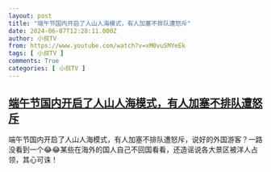 ```yaml
---
layout: post
title: "端午节国内开启了人山人海模式，有人加塞不排队遭怒斥"
date: 2024-06-07T12:28:11.000Z
author: 小叔TV
from: https://www.youtube.com/watch?v=xM0vuSMYeEk
tags: [ 小叔TV ]
comments: True
categories: [ 小叔TV ]
---
```

<!--1717763291000-->
[端午节国内开启了人山人海模式，有人加塞不排队遭怒斥](https://www.youtube.com/watch?v=xM0vuSMYeEk)
------

<div>
端午节国内开启了人山人海模式，有人加塞不排队遭怒斥，说好的外国游客？一路没看到一个😂😂某些在海外的国人自己不回国看看，还造谣说各大景区被洋人占领，其心可诛！
</div>
